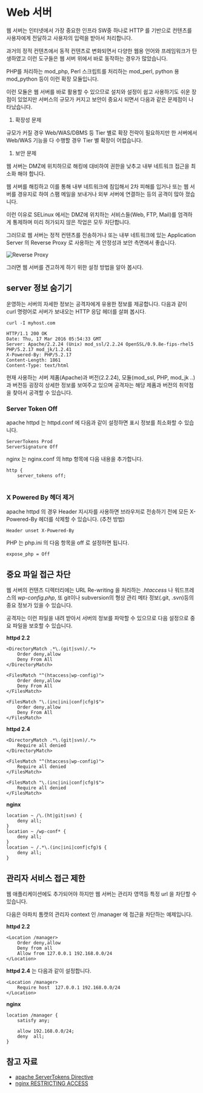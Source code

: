 # Web 서버

<!-- toc -->

웹 서버는 인터넷에서 가장 중요한 인프라 SW중 하나로 HTTP 를 기반으로 컨텐츠를 사용자에게 전달하고 사용자의 입력을 받아서 처리합니다.

과거의 정적 컨텐츠에서 동적 컨텐츠로 변화되면서 다양한 웹용 언어와 프레임워크가 탄생하였고 이런 도구들은 웹 서버 위에서 바로 동작하는 경우가 많았습니다.

PHP를 처리하는 mod_php, Perl 스크립트를 처리하는 mod_perl, python 용 mod_python 등이 이런 확장 모듈입니다.

이런 모듈은 웹 서버를 바로 활용할 수 있으므로 설치와 설정이 쉽고 사용하기도 쉬운 장점이 있었지만 서버스의 규모가 커지고 보안이 중요시 되면서 다음과 같은 문제점이 나타났습니다.

1. 확장성 문제
 
 규모가 커질 경우 Web/WAS/DBMS 등  Tier 별로 확장 전략이 필요하지만 한 서버에서 Web/WAS 기능을 다 수행할 경우 Tier 별 확장이 어렵습니다.
 
1. 보안 문제

 웹 서버는 DMZ에 위치하므로 해킹에 대비하여 권한을 낮추고 내부 네트워크 접근을 최소화 해야 합니다. 
 
 웹 서버를 해킹하고 이를 통해 내부 네트워크에 침입해서 2차 피해를 입거나 또는 웹 서버를 경유지로 하여 스팸 메일을 보내거나 외부 서버에 연결하는 등의 공격이 많아 졌습니다.
 
 이런 이유로 SELinux 에서는 DMZ에 위치하는 서비스들(Web, FTP, Mail)를 엄격하게 통제하며 미리 허가되지 않은 작업은 모두 차단합니다.
 
 그러므로 웹 서버는 정적 컨텐츠를 전송하거나 또는 내부 네트워크에 있는 Application Server 의 Reverse Proxy 로 사용하는 게 안정성과 보안 측면에서 좋습니다.
 
 ![Reverse Proxy](
 https://www.lesstif.com/download/attachments/20776817/image2014-7-19%2022%3A39%3A39.png?version=1&modificationDate=1405777029000&api=v2 "Reverse Proxy")

그러면 웹 서버를 견고하게 하기 위한 설정 방법을 알아 봅시다.

## server 정보 숨기기

운영하는 서버의 자세한 정보는 공격자에게 유용한 정보를 제공합니다. 다음과 같이 curl 명령어로 서버가 보내오는 HTTP 응답 헤더를 살펴 봅시다.

```
curl -I myhost.com
```

```
HTTP/1.1 200 OK
Date: Thu, 17 Mar 2016 05:54:33 GMT
Server: Apache/2.2.24 (Unix) mod_ssl/2.2.24 OpenSSL/0.9.8e-fips-rhel5 PHP/5.2.17 mod_jk/1.2.41
X-Powered-By: PHP/5.2.17
Content-Length: 1861
Content-Type: text/html
```

현재 사용하는 서버 제품(Apache)과 버전(2.2.24), 모듈(mod_ssl, PHP, mod_jk ..)과 버전등 굉장히 상세한 정보를 보여주고 있으며 공격자는 해당 제품과 버전의 취약점을 찾아서 공격할 수 있습니다.

### Server Token Off

apache httpd 는 httpd.conf 에 다음과 같이 설정하면 표시 정보를 최소화할 수 있습니다.

```
ServerTokens Prod
ServerSignature Off
```

nginx 는 nginx.conf 의 http 항목에 다음 내용을 추가합니다.

```
http {
	server_tokens off;
	
```

### X Powered By 헤더 제거

apache httpd 의 경우 Header 지시자를 사용하면 브라우저로 전송하기 전에 모든 X-Powered-By 헤더를 삭제할 수 있습니다. (추천 방법)

```
Header unset X-Powered-By
```

PHP 는 php.ini 의 다음 항목을 off 로 설정하면 됩니다.

```
expose_php = Off
```

## 중요 파일 접근 차단

웹 서버의 컨텐츠 디렉터리에는 URL Re-writing 을 처리하는 *.htaccess* 나 워드프레스의 *wp-config.php*, 또 git이나 subversion의 형상 관리 메타 정보(.git, .svn)등의 중요 정보가 있을 수 있습니다.

공격자는 이런 파일을 내려 받아서 서버의 정보를 파악할 수 있으므로 다음 설정으로 중요 파일을 보호할 수 있습니다.

**httpd 2.2**

```
<DirectoryMatch .*\.(git|svn)/.*>
    Order deny,allow
    Deny From All
</DirectoryMatch>
    
<FilesMatch "^(htaccess|wp-config)">
    Order deny,allow
    Deny From All
</FilesMatch>

<FilesMatch "\.(inc|ini|conf|cfg)$">
    Order deny,allow
    Deny From All
</FilesMatch>
```

**httpd 2.4**

```
<DirectoryMatch .*\.(git|svn)/.*>
    Require all denied
</DirectoryMatch>
    
<FilesMatch "^(htaccess|wp-config)">
    Require all denied
</FilesMatch>

<FilesMatch "\.(inc|ini|conf|cfg)$">
    Require all denied
</FilesMatch>
```

**nginx**

```
location ~ /\.(ht|git|svn) {
    deny all;
}
location ~ /wp-conf* {
    deny all;
}
location ~ /.*\.(inc|ini|conf|cfg)$ {
    deny all;
}
```

## 관리자 서비스 접근 제한

웹 애플리케이션에도 추가되어야 하지만 웹 서버는 관리자 영역등 특정 url 을 차단할 수 있습니다.

다음은 아파치 톰캣의 관리자 context 인 /manager 에 접근을 차단하는 예제입니다.

**httpd 2.2**

```
<Location /manager>
    Order deny,allow
    Deny from all
    Allow from 127.0.0.1 192.168.0.0/24
</Location>
```

**httpd 2.4** 는 다음과 같이 설정합니다.

```
<Location /manager>
    Require host  127.0.0.1 192.168.0.0/24
</Location>
```

**nginx**

```
location /manager {
    satisfy any;

    allow 192.168.0.0/24;
    deny  all;
}
```

## 참고 자료
* [apache ServerTokens Directive](https://httpd.apache.org/docs/2.4/mod/core.html#servertokens)
* [nginx RESTRICTING ACCESS](https://www.nginx.com/resources/admin-guide/restricting-access/)
